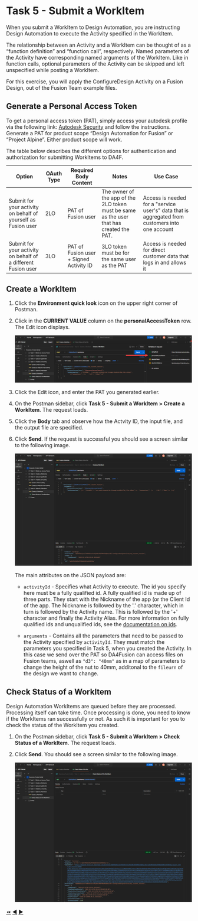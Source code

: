 # Task 5 - Submit a WorkItem

When you submit a WorkItem to Design Automation, you are instructing Design Automation to execute the Activity specified in the WorkItem.

The relationship between an Activity and a WorkItem can be thought of as a “function definition” and “function call”, respectively.
Named parameters of the Activity have corresponding named arguments of the WorkItem.
Like in function calls, optional parameters of the Activity can be skipped and left unspecified while posting a WorkItem.

For this exercise, you will apply the ConfigureDesign Activity on a Fusion Design, out of the Fusion Team example files.

## Generate a Personal Access Token

To get a personal access token (PAT), simply access your autodesk profile via the following link: [Autodesk Security](https://profile.autodesk.com/security) and follow the instructions. Generate a PAT for product scope “Design Automation for Fusion” or “Project Alpine”. Either product scope will work.

The table below describes the different options for authentication and authorization for submitting WorkItems to DA4F.

| Option                                                        | OAuth Type | Required Body Content                   | Notes                                                                                    | Use Case                                                                                        |
|---------------------------------------------------------------|------------|-----------------------------------------|------------------------------------------------------------------------------------------|-------------------------------------------------------------------------------------------------|
| Submit for your activity on behalf of yourself as Fusion user | 2LO        | PAT of Fusion user                      | The owner of the app of the 2LO token must be same as the user that has created the PAT. | Access is needed for a "service user's" data that is aggregated from customers into one account |
| Submit for your activity on behalf of a different Fusion user | 3LO        | PAT of Fusion user + Signed Activity ID | 3LO token must be for the same user as the PAT                                           | Access is needed for direct customer data that logs in and allows it                            |

## Create a WorkItem

1. Click the **Environment quick look** icon on the upper right corner of Postman.

2. Click in the **CURRENT VALUE** column on the **personalAccessToken** row. The Edit icon displays.

    ![Edit PAT](../images/task5-edit_pat.png "Edit PAT")

3. Click the Edit icon, and enter the PAT you generated earlier.

4. On the Postman sidebar, click **Task 5 - Submit a WorkItem > Create a WorkItem**. The request loads.

5. Click the **Body** tab and observe how the Actvity ID, the input file, and the output file are specified.

6. Click **Send**. If the request is successful you should see a screen similar to the following image.

    ![Workitem Result](../images/task5-result_url.png "Workitem Result")

    The main attributes on the JSON payload are:

    - `activityId` - Specifies what Activity to execute. The id you specify here must be a fully qualified id. A fully qualified id is made up of three parts. They start with the Nickname of the app (or the Client Id of the app. The Nickname is followed by the '.' character, which in turn is followed by the Activity name. This is followed by the '+' character and finally the Activity Alias. For more information on fully qualified ids and unqualified ids, see the [documentation on ids](https://aps.autodesk.com/en/docs/design-automation/v3/developers_guide/aliases-and-ids/#ids).

    - `arguments` - Contains all the parameters that need to be passed to the Activity specified by `activityId`. They must match the parameters you specified in Task 5, when you created the Activity. In this case we send over the PAT so DA4Fusion can access files on Fusion teams, aswell as `"d3": "40mm"` as in a map of parameters to change the height of the nut to 40mm, additonal to the `fileurn` of the design we want to change.

## Check Status of a WorkItem

Design Automation WorkItems are queued before they are processed. Processing itself can take time. Once processing is done, you need to know if the WorkItems ran successfully or not. As such it is important for you to check the status of the WorkItem you created.

1. On the Postman sidebar, click **Task 5 - Submit a WorkItem > Check Status of a WorkItem**. The request loads.

2. Click **Send**. You should see a screen similar to the following image.

    ![WorkItem Status check result](../images/task5-check_status.png "WorkItem Status check result")

[:rewind:](../readme.md "readme.md") [:arrow_backward:](task-4.md "Previous task") [:arrow_forward:](task-6.md "Next task")

